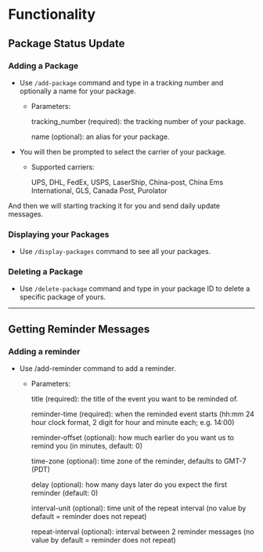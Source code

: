 # Functionality

## Package Status Update
### Adding a Package
- Use `/add-package` command and type in a tracking number and optionally a name for your package.
    - Parameters:

        tracking_number (required): the tracking number of your package.
   
        name (optional): an alias for your package.
- You will then be prompted to select the carrier of your package.
    - Supported carriers:

        UPS, DHL, FedEx, USPS, LaserShip, China-post, China Ems International, GLS, Canada Post, Purolator

And then we will starting tracking it for you and send daily update messages.

### Displaying your Packages
- Use `/display-packages` command to see all your packages.

### Deleting a Package
- Use `/delete-package` command and type in your package ID to delete a specific package of yours.

---
## Getting Reminder Messages
### Adding a reminder
- Use /add-reminder command to add a reminder.
    - Parameters:

        title (required): the title of the event you want to be reminded of.
   
        reminder-time (required): when the reminded event starts (hh:mm 24 hour clock format, 2 digit for hour and minute each; e.g. 14:00)

        reminder-offset (optional): how much earlier do you want us to remind you (in minutes, default: 0)

        time-zone (optional): time zone of the reminder, defaults to GMT-7 (PDT)

        delay (optional): how many days later do you expect the first reminder (default: 0)

        interval-unit (optional): time unit of the repeat interval (no value by default = reminder does not repeat)

        repeat-interval (optional): interval between 2 reminder messages (no value by default = reminder does not repeat)


